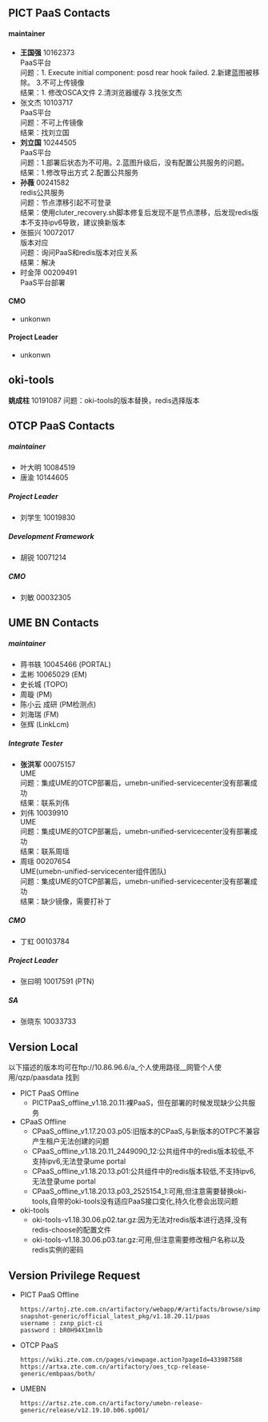 ##  PICT PaaS Contacts
####   maintainer 
- **王国强** 10162373    
PaaS平台   
问题：1. Execute initial component: posd rear hook failed. 2.新建蓝图被移除。 3.不可上传镜像   
结果：1. 修改OSCA文件 2.清浏览器缓存 3.找张文杰
- 张文杰 10103717  
PaaS平台  
问题：不可上传镜像  
结果：找刘立国    
- **刘立国** 10244505  
PaaS平台  
问题：1.部署后状态为不可用。2.蓝图升级后，没有配置公共服务的问题。  
结果：1.修改导出方式 2.配置公共服务
- **孙薇** 00241582  
redis公共服务  
问题：节点漂移引起不可登录  
结果：使用cluter_recovery.sh脚本修复后发现不是节点漂移，后发现redis版本不支持ipv6导致，建议换新版本
- 张振兴 10072017  
版本对应  
问题：询问PaaS和redis版本对应关系  
结果：解决   
- 时金萍 00209491  
PaaS平台部署
####   CMO
- unkonwn     

####   Project Leader
- unkonwn     

## oki-tools
**姚成柱** 10191087
问题：oki-tools的版本替换，redis选择版本

##  OTCP PaaS Contacts
##### maintainer 
- 叶大明 10084519
- 唐渝 10144605

##### Project Leader
- 刘学生 10019830

##### Development Framework
- 胡锐 10071214 

##### CMO
- 刘敏 00032305     

## UME BN Contacts
##### maintainer 
- 蒋书轶 10045466 (PORTAL)
- 孟彬 10065029 (EM)
- 史长城 (TOPO)
- 周璇 (PM)
- 陈小云 成研 (PM检测点)
- 刘海瑞 (FM)
- 张辉 (LinkLcm)

##### Integrate Tester
- **张洪军** 00075157    
UME  
问题：集成UME的OTCP部署后，umebn-unified-servicecenter没有部署成功  
结果：联系刘伟
- 刘伟 10039910  
UME  
问题：集成UME的OTCP部署后，umebn-unified-servicecenter没有部署成功  
结果：联系周瑶
- 周瑶 00207654  
UME(umebn-unified-servicecenter组件团队)  
问题：集成UME的OTCP部署后，umebn-unified-servicecenter没有部署成功  
结果：缺少镜像，需要打补丁

##### CMO 
- 丁虹 00103784

##### Project Leader
- 张曰明 10017591 (PTN)

##### SA
- 张晓东 10033733  

  
## Version Local
以下描述的版本均可在ftp://10.86.96.6/a_个人使用路径__网管个人使用/qzp/paasdata 找到  
- PICT PaaS Offline  
  - PICTPaaS_offline_v1.18.20.11:裸PaaS，但在部署的时候发现缺少公共服务
- CPaaS Offline
  - CPaaS_offline_v1.17.20.03.p05:旧版本的CPaaS,与新版本的OTPC不兼容产生租户无法创建的问题
  - CPaaS_offline_v1.18.20.11_2449090_12:公共组件中的redis版本较低,不支持ipv6,无法登录ume portal
  - CPaaS_offline_v1.18.20.13.p01:公共组件中的redis版本较低,不支持ipv6,无法登录ume portal
  - CPaaS_offline_v1.18.20.13.p03_2525154_1:可用,但注意需要替换oki-tools,自带的oki-tools没有适应PaaS接口变化,持久化卷会出现问题
- oki-tools
  - oki-tools-v1.18.30.06.p02.tar.gz:因为无法对redis版本进行选择,没有redis-choose的配置文件
  - oki-tools-v1.18.30.06.p03.tar.gz:可用,但注意需要修改租户名称以及redis实例的密码  


## Version Privilege Request
- PICT PaaS Offline
    ```
    https://artnj.zte.com.cn/artifactory/webapp/#/artifacts/browse/simple/General/zxnp_pict-snapshot-generic/official_latest_pkg/v1.18.20.11/paas
    username : zxnp_pict-ci 
    password : bR0H94X1mnlb
    ```
- OTCP PaaS
    ```
    https://wiki.zte.com.cn/pages/viewpage.action?pageId=433987588
    https://artxa.zte.com.cn/artifactory/oes_tcp-release-generic/embpaas/both/
    ```
- UMEBN 
    ```
    https://artsz.zte.com.cn/artifactory/umebn-release-generic/release/v12.19.10.b06.sp001/
    ```
